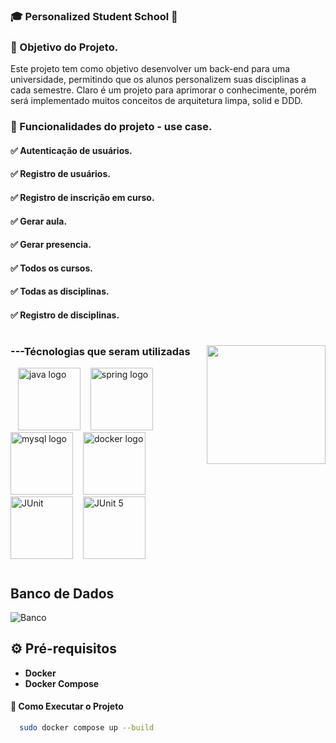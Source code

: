 ### 🎓 Personalized Student School 🚀

### 📌 Objetivo do Projeto.
Este projeto tem como objetivo desenvolver um back-end para uma universidade, permitindo que os alunos personalizem suas disciplinas a cada semestre. Claro é um projeto para aprimorar o conhecimente, porém será implementado muitos conceitos de arquitetura limpa, solid e DDD.

### 📌 Funcionalidades do projeto - use case.
#### ✅ Autenticação de usuários.
#### ✅ Registro de usuários.
#### ✅ Registro de inscrição em curso.
#### ✅ Gerar aula.
#### ✅ Gerar presencia.
#### ✅ Todos os cursos.
#### ✅ Todas as disciplinas.
#### ✅ Registro de disciplinas.
#

<img align="right" alt="" height="190px" src="./src/study.gif">

<h3 align="left">---Técnologias que seram utilizadas</h3>

<div align="left">
  <img width="8" />
  <img src="https://cdn.jsdelivr.net/gh/devicons/devicon/icons/java/java-original.svg" height="100" alt="java logo"  />
  <img width="8" />
  <img src="https://cdn.jsdelivr.net/gh/devicons/devicon/icons/spring/spring-original.svg" height="100" alt="spring logo"  />
  <img width="8" />
  <img src="https://cdn.jsdelivr.net/gh/devicons/devicon/icons/mysql/mysql-original.svg" height="100" alt="mysql logo"  />
  <img width="8" />
  <img src="https://cdn.jsdelivr.net/gh/devicons/devicon/icons/docker/docker-original.svg" height="100" alt="docker logo"  />
  <img width="8" />
  <img src="https://cdn.jsdelivr.net/gh/devicons/devicon/icons/junit/junit-original.svg" width="100" alt="JUnit">
  <img width="8" />
  <img src="https://junit.org/junit5/assets/img/junit5-logo.png" width="100" alt="JUnit 5">
</div>

#

##  Banco de Dados

![Banco](./doc/logo.png)


## ⚙️ Pré-requisitos  
-  **Docker**
- **Docker Compose**

#### 🚀 Como Executar o Projeto  

```sh
  sudo docker compose up --build